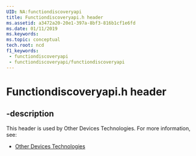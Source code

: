 ```yaml
---
UID: NA:functiondiscoveryapi
title: Functiondiscoveryapi.h header
ms.assetid: a3472a20-20e1-397a-8bf3-816b1cf1e6fd
ms.date: 01/11/2019
ms.keywords: 
ms.topic: conceptual
tech.root: ncd
f1_keywords:
 - functiondiscoveryapi
 - functiondiscoveryapi/functiondiscoveryapi
---
```


# Functiondiscoveryapi.h header


## -description

This header is used by Other Devices Technologies. For more information, see:

- [Other Devices Technologies](../_ncd/index.md)


